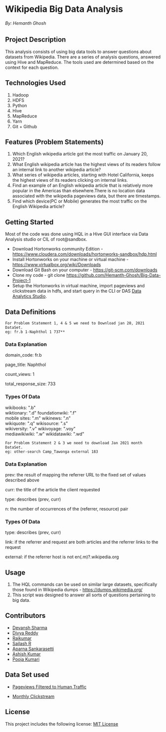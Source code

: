 # Wikipedia Big Data Analysis
###### By: Hemanth Ghosh

## Project Description

This analysis consists of using big data tools to answer questions about datasets from Wikipedia. There are a series of analysis questions, answered using Hive and MapReduce. The tools used are determined based on the context for each question.

## Technologies Used

1.  Hadoop
2.  HDFS
3.  Python
4.  Hive
5.  MapReduce
6.  Yarn
7.  Git + Github

## Features (Problem Statements)

1. Which English wikipedia article got the most traffic on January 20, 2021? 
2. What English wikipedia article has the highest views of its readers follow an internal link to another wikipedia article?
3. What series of wikipedia articles, starting with Hotel California, keeps the highest views of its readers clicking on internal links.
4. Find an example of an English wikipedia article that is relatively more popular in the Americas than elsewhere.There is no location data associated with the wikipedia pageviews    data, but there are timestamps. 
5. Find which device(PC or Mobile) generates the most traffic on the English Wikipedia article?



## Getting Started

Most of the code was done using HQL in a Hive GUI interface via Data Analysis studio or CIL of root@sandbox.

* Download Hortonworks community Edition -https://www.cloudera.com/downloads/hortonworks-sandbox/hdp.html
* Install Hortonworks on your machine or virtual machine - https://www.virtualbox.org/wiki/Downloads
* Download Git Bash on your computer - https://git-scm.com/downloads
* Clone my code - git clone https://github.com/Hemanth-Ghosh/Big-Data-Project-1
* Setup the Hortonworks in virtual machine, import pageviews and clickstream data in hdfs, and start query in the CLI or DAS [Data Analytics Studio](localhost:1080).


## Data Definitions

    For Problem Statement 1, 4 & 5 we need to Download jan 20, 2021 DataSet.
    eg: fr.b 1-Naphthol 1 737**

### Data Explanation

domain_code: fr.b

page_title: Naphthol

count_views: 1

total_response_size: 733

### Types Of Data

wikibooks: ".b"         
wiktionary: ".d" 
foundationwiki: ".f"         
mobile sites: ".m" 
wikinews: ".n"          
wikiquote: ".q"
wikisource: ".s"         
wikiversity: ".v" 
wikivoyage: ".voy"       
mediawikiwiki: ".w" 
wikidatawiki: ".wd" 

    For Problem Statement 2 & 3 we need to download Jan 2021 month DataSet.
    eg: other-search Camp_Tawonga external 183

### Data Explanation

prev: the result of mapping the referrer URL to the fixed set of values described above

curr: the title of the article the client requested

type: describes (prev, curr)

n: the number of occurrences of the (referrer, resource) pair

### Types Of Data

type: describes (prev, curr)

link: if the referrer and request are both articles and the referrer links to the request

external: if the referrer host is not en(.m)?.wikipedia.org
   

## Usage

1. The HQL commands can be used on similar large datasets, specifically those found in Wikipedia dumps - https://dumps.wikimedia.org/
2. This script was designed to answer all sorts of questions pertaining to big data.

## Contributors

* [Devansh Sharma](https://github.com/devanshsharma-bigdata/P2-RAWG-Data-Analysis)
* [Divya Reddy](https://github.com/Divyaredd/BIG_DATA_PROJECT2)
* [Rajkumar](https://github.com/rajoffl/Analysis-on-RAWG-Dataset)
* [Sailash R](https://github.com/Sailash/Project_2)
* [Aparna Sankarasetti](https://github.com/aparnasankarasetti/project_1)
* [Ashish Kumar](https://github.com/AshishK199/Project_01)
* [Pooja Kumari](https://github.com/Pooja0210/Project1)


## Data Set used

* [Pageviews Filtered to Human Traffic](https://wikitech.wikimedia.org/wiki/Analytics/Data_Lake/Traffic/Pageviews)
    
* [Monthly Clickstream](https://meta.wikimedia.org/wiki/Research:Wikipedia_clickstream)

## License
This project includes the following license:
[MIT License](https://github.com/git/git-scm.com/blob/main/MIT-LICENSE.txt)

